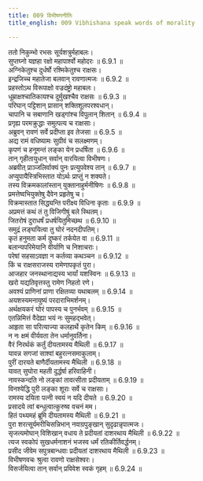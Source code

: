 ```yaml
---
title: 009 विभीषणनीतिः
title_english: 009 Vibhishana speak words of morality

---
```

<div class="audioEmbed"  caption="श्रीराम-हरिसीताराममूर्ति-घनपाठिभ्यां वचनम्" src="https://archive.org/download/Ramayana-recitation-Sriram-harisItArAmamUrti-Ghanapaati-v2/Kanda_6/Kanda_6_YK-009-Vibhishana_speak_words_of_morality.mp3"></div>

ततो निकुम्भो रभसः सूर्यशत्रुर्महाबलः।  
सुप्तघ्नो यज्ञहा रक्षो महापार्श्वो महोदरः ॥ 6.9.1 ॥   
अग्निकेतुश्च दुर्धर्षो रश्मिकेतुश्च राक्षसः।  
इन्द्रजिच्च महातेजा बलवान् रावणात्मजः ॥ 6.9.2 ॥   
प्रहस्तोऽथ विरूपाक्षो वज्रदंष्ट्रो महाबलः।  
धूम्राक्षश्चातिकायश्च दुर्मुखश्चैव राक्षसः ॥ 6.9.3 ॥   
परिघान् पट्टिशान् प्रासान् शक्तिशूलपरश्वधान्।  
चापानि च सबाणानि खड्गांश्च विपुलान् शितान् ॥ 6.9.4 ॥   
प्रगृह्य परमक्रुद्धाः समुत्पत्य च राक्षसाः।  
अब्रुवन् रावणं सर्वे प्रदीप्ता इव तेजसा ॥ 6.9.5 ॥   
अद्य रामं वधिष्यामः सुग्रीवं च सलक्ष्मणम्।  
कृपणं च हनूमन्तं लङ्का येन प्रधर्षिता ॥ 6.9.6 ॥   
तान् गृहीतायुधान् सर्वान् वारयित्वा विभीषणः।  
अब्रवीत् प्राञ्जलिर्वाक्यं पुनः प्रत्युपवेश्य तान् ॥ 6.9.7 ॥   
अप्युपायैस्त्रिभिस्तात योऽर्थः प्राप्तुं न शक्यते।  
तस्य विक्रमकालांस्तान् युक्तानाहुर्मनीषिणः ॥ 6.9.8 ॥   
प्रमत्तेष्वभियुक्तेषु दैवेन प्रहृतेषु च।  
विक्रमास्तात सिद्ध्यन्ति परीक्ष्य विधिना कृताः ॥ 6.9.9 ॥   
अप्रमत्तं कथं तं तु विजिगीषुं बले स्थितम्।  
जितरोषं दुराधर्षं प्रधर्षयितुमिच्छथ ॥ 6.9.10 ॥   
समुद्रं लङ्घयित्वा तु घोरं नदनदीपतिम्।  
कृतं हनुमता कर्म दुष्करं तर्कयेत वा ॥ 6.9.11 ॥   
बलान्यपरिमेयानि वीर्याणि च निशाचराः।  
परेषां सहसाऽवज्ञा न कर्तव्या कथञ्चन ॥ 6.9.12 ॥   
किं च राक्षसराजस्य रामेणापकृतं पुरा।  
आजहार जनस्थानाद्यस्य भार्यां यशस्विनः ॥ 6.9.13 ॥   
खरो यद्यतिवृत्तस्तु रामेण निहतो रणे।  
अवश्यं प्राणिनां प्राणा रक्षितव्या यथाबलम् ॥ 6.9.14 ॥   
अयशस्यमनायुष्यं परदाराभिमर्शनम्।  
अर्थक्षयकरं घोरं पापस्य च पुनर्भवम् ॥ 6.9.15 ॥   
एतन्निमित्तं वैदेह्या भयं नः सुमहद्भवेत्।  
आहृता सा परित्याज्या कलहार्थे कृतेन किम् ॥ 6.9.16 ॥   
न नः क्षमं वीर्यवता तेन धर्मानुवर्तिना।  
वैरं निरर्थकं कर्तुं दीयतामस्य मैथिली ॥ 6.9.17 ॥   
यावन्न सगजां साश्वां बहुरत्नसमाकुलाम्।  
पुरीं दारयते बाणैर्दीयतामस्य मैथिली ॥ 6.9.18 ॥   
यावत् सुघोरा महती दुर्द्धर्षा हरिवाहिनी।  
नावस्कन्दति नो लङ्कां तावत्सीता प्रदीयताम् ॥ 6.9.19 ॥   
विनश्येद्धि पुरी लङ्का शूराः सर्वे च राक्षसाः।  
रामस्य दयिता पत्नी स्वयं न यदि दीयते ॥ 6.9.20 ॥   
प्रसादये त्वां बन्धुत्वात्कुरुष्व वचनं मम।  
हितं पथ्यमहं ब्रूमि दीयतामस्य मैथिली ॥ 6.9.21 ॥   
पुरा शरत्सूर्यमरीचिसन्निभान् नवाग्रपुङ्खान् सुदृढान्नृपात्मजः।  
सृजत्यमोघान् विशिखान् वधाय ते प्रदीयतां दाशरथाय मैथिली ॥ 6.9.22 ॥   
त्यज स्वकोपं सुखधर्मनाशनं भजस्व धर्मं रतिकीर्तिवर्द्धनम्।  
प्रसीद जीवेम सपुत्रबान्धवाः प्रदीयतां दाशरथाय मैथिली ॥ 6.9.23 ॥   
विभीषणवचः श्रुत्वा रावणो राक्षसेश्वरः।  
विसर्जयित्वा तान् सर्वान् प्रविवेश स्वकं गृहम् ॥ 6.9.24 ॥   